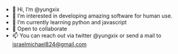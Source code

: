 - 👋 Hi, I’m @yungxix
- 👀 I’m interested in developing amazing software for human use.
- 🌱 I’m currently learning python and javascript
- 💞️ Open to collaborate
- 📫 You can reach out  via twitter @yungxix or send a mail to israelmichael824@gmail.com

<!---
yungxix/yungxix is a ✨ special ✨ repository because its `README.md` (this file) appears on your GitHub profile.
You can click the Preview link to take a look at your changes.
--->
